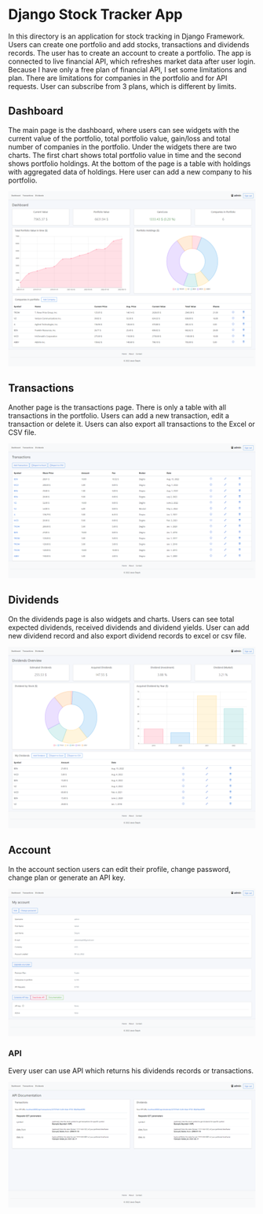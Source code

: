 # Django Stock Tracker App
In this directory is an application for stock tracking in Django Framework. Users can create one portfolio and add stocks, transactions and dividends records. The user has to create an account to create a portfolio.
The app is connected to live financial API, which refreshes market data after user login. Because I have only a free plan of financial API, I set some limitations and plan.
There are limitations for companies in the portfolio and for API requests. User can subscribe from 3 plans, which is different by limits.

## Dashboard
The main page is the dashboard, where users can see widgets with the current value of the portfolio, total portfolio value, gain/loss and total number of companies in the portfolio. Under the widgets there are two charts. The first chart shows total portfolio value in time and the second shows portfolio holdings.
At the bottom of the page is a table with holdings with aggregated data of holdings. Here user can add a new company to his portfolio.

![Dashboard](https://github.com/skapis/appscreenshots/blob/main/Django%20-%20StockApp/Dashboard.png)

## Transactions
Another page is the transactions page. There is only a table with all transactions in the portfolio. Users can add a new transaction, edit a transaction or delete it. Users can also export all transactions to the Excel or CSV file.

![Transactions](https://github.com/skapis/appscreenshots/blob/main/Django%20-%20StockApp/Transactions.png)

## Dividends
On the dividends page is also widgets and charts. Users can see total expected dividends, received dividends and dividend yields. User can add new dividend record and also export dividend records to excel or csv file.

![Dividends](https://github.com/skapis/appscreenshots/blob/main/Django%20-%20StockApp/Dividends.png)

## Account
In the account section users can edit their profile, change password, change plan or generate an API key.

![Account](https://github.com/skapis/appscreenshots/blob/main/Django%20-%20StockApp/Account.png)

### API
Every user can use API which returns his dividends records or transactions.

![API](https://github.com/skapis/appscreenshots/blob/main/Django%20-%20StockApp/API%20-%20Documentation.png)
